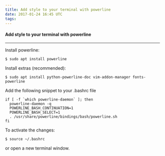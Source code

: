 ```yaml
---
title: Add style to your terminal with powerline
date: 2017-01-24 16:45 UTC
tags:
---
```


#### Add style to your terminal with powerline
***
Install powerline:

	$ sudo apt install powerline

Install extras (recommended):

	$ sudo apt install python-powerline-doc vim-addon-manager fonts-powerline

Add the following snippet to your .bashrc file

	if [ -f `which powerline-daemon` ]; then
	  powerline-daemon -q
	  POWERLINE_BASH_CONTINUATION=1
	  POWERLINE_BASH_SELECT=1
	  . /usr/share/powerline/bindings/bash/powerline.sh
	fi

To activate the changes:

	$ source ~/.bashrc
	
or open a new terminal window.